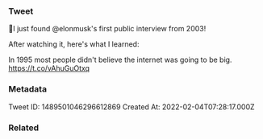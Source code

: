 ### Tweet
🤯I just found @elonmusk's first public interview from 2003!

After watching it, here's what I learned:

In 1995 most people didn't believe the internet was going to be big. https://t.co/vAhuGuOtxq

### Metadata
Tweet ID: 1489501046296612869
Created At: 2022-02-04T07:28:17.000Z

### Related

